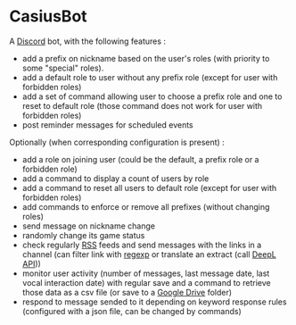 # CasiusBot

A [Discord](https://discord.com/) bot, with the following features :

- add a prefix on nickname based on the user's roles (with priority to some "special" roles).
- add a default role to user without any prefix role (except for user with forbidden roles)
- add a set of command allowing user to choose a prefix role and one to reset to default role (those command does not work for user with forbidden roles)
- post reminder messages for scheduled events

Optionally (when corresponding configuration is present) :

- add a role on joining user (could be the default, a prefix role or a forbidden role)
- add a command to display a count of users by role
- add a command to reset all users to default role (except for user with forbidden roles)
- add commands to enforce or remove all prefixes (without changing roles)
- send message on nickname change
- randomly change its game status
- check regularly [RSS](https://www.rssboard.org/rss-specification) feeds and send messages with the links in a channel (can filter link with [regexp](https://en.wikipedia.org/wiki/Regular_expression) or translate an extract (call [DeepL API](https://www.deepl.com/)))
- monitor user activity (number of messages, last message date, last vocal interaction date) with regular save and a command to retrieve those data as a csv file (or save to a [Google Drive](https://drive.google.com/) folder)
- respond to message sended to it depending on keyword response rules (configured with a json file, can be changed by commands)

